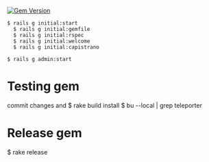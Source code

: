 [![Gem Version](https://badge.fury.io/rb/teleporter.svg)](http://badge.fury.io/rb/teleporter)

```
$ rails g initial:start
  $ rails g initial:gemfile
  $ rails g initial:rspec
  $ rails g initial:welcome
  $ rails g initial:capistrano

$ rails g admin:start
```
# Testing gem
commit changes and
$ rake build install
$ bu --local | grep teleporter

# Release gem
$ rake release

